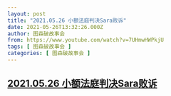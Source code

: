 ```yaml
---
layout: post
title: "2021.05.26 小额法庭判决Sara败诉"
date: 2021-05-26T13:32:26.000Z
author: 图森破故事会
from: https://www.youtube.com/watch?v=7UHmwHWPkjU
tags: [ 图森破故事会 ]
categories: [ 图森破故事会 ]
---
```

<!--1622035946000-->
[2021.05.26 小额法庭判决Sara败诉](https://www.youtube.com/watch?v=7UHmwHWPkjU)
------

<div>

</div>

